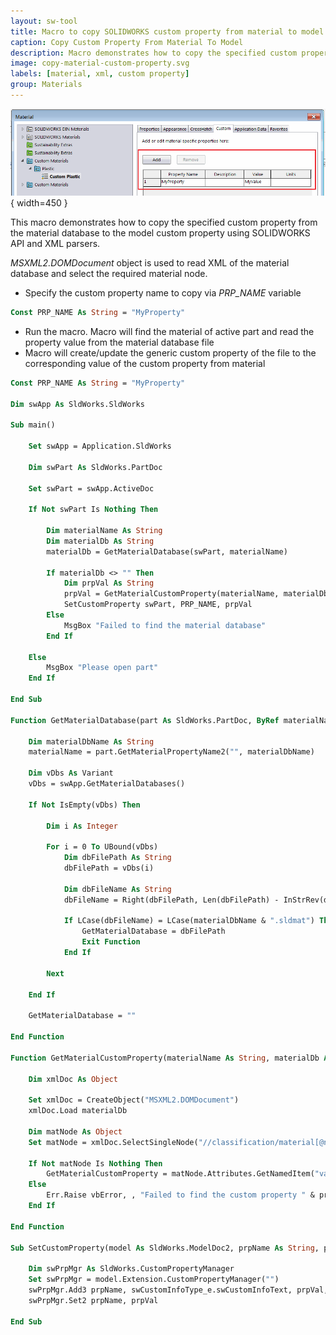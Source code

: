 ```yaml
---
layout: sw-tool
title: Macro to copy SOLIDWORKS custom property from material to model
caption: Copy Custom Property From Material To Model
description: Macro demonstrates how to copy the specified custom property from the material database to the model custom property using SOLIDWORKS API and XML parsers
image: copy-material-custom-property.svg
labels: [material, xml, custom property]
group: Materials
---
```

![Custom property in the material](material-custom-property.png){ width=450 }

This macro demonstrates how to copy the specified custom property from the material database to the model custom property using SOLIDWORKS API and XML parsers.

*MSXML2.DOMDocument* object is used to read XML of the material database and select the required material node.

* Specify the custom property name to copy via *PRP_NAME* variable

~~~ vb
Const PRP_NAME As String = "MyProperty"
~~~

* Run the macro. Macro will find the material of active part and read the property value from the material database file
* Macro will create/update the generic custom property of the file to the corresponding value of the custom property from material

~~~ vb
Const PRP_NAME As String = "MyProperty"

Dim swApp As SldWorks.SldWorks

Sub main()

    Set swApp = Application.SldWorks
    
    Dim swPart As SldWorks.PartDoc
    
    Set swPart = swApp.ActiveDoc
    
    If Not swPart Is Nothing Then
        
        Dim materialName As String
        Dim materialDb As String
        materialDb = GetMaterialDatabase(swPart, materialName)
        
        If materialDb <> "" Then
            Dim prpVal As String
            prpVal = GetMaterialCustomProperty(materialName, materialDb, PRP_NAME)
            SetCustomProperty swPart, PRP_NAME, prpVal
        Else
            MsgBox "Failed to find the material database"
        End If
        
    Else
        MsgBox "Please open part"
    End If
    
End Sub

Function GetMaterialDatabase(part As SldWorks.PartDoc, ByRef materialName As String) As String
    
    Dim materialDbName As String
    materialName = part.GetMaterialPropertyName2("", materialDbName)

    Dim vDbs As Variant
    vDbs = swApp.GetMaterialDatabases()
    
    If Not IsEmpty(vDbs) Then
        
        Dim i As Integer
        
        For i = 0 To UBound(vDbs)
            Dim dbFilePath As String
            dbFilePath = vDbs(i)
            
            Dim dbFileName As String
            dbFileName = Right(dbFilePath, Len(dbFilePath) - InStrRev(dbFilePath, "\"))
                        
            If LCase(dbFileName) = LCase(materialDbName & ".sldmat") Then
                GetMaterialDatabase = dbFilePath
                Exit Function
            End If
            
        Next
        
    End If
    
    GetMaterialDatabase = ""
    
End Function

Function GetMaterialCustomProperty(materialName As String, materialDb As String, prpName As String) As String
    
    Dim xmlDoc As Object
    
    Set xmlDoc = CreateObject("MSXML2.DOMDocument")
    xmlDoc.Load materialDb
    
    Dim matNode As Object
    Set matNode = xmlDoc.SelectSingleNode("//classification/material[@name='" & materialName & "']/custom/prop[@name='" & prpName & "']")
    
    If Not matNode Is Nothing Then
        GetMaterialCustomProperty = matNode.Attributes.GetNamedItem("value").Text
    Else
        Err.Raise vbError, , "Failed to find the custom property " & prpName & " in material " & materialName & " in database " & materialDb
    End If
    
End Function

Sub SetCustomProperty(model As SldWorks.ModelDoc2, prpName As String, prpVal As String)
    
    Dim swPrpMgr As SldWorks.CustomPropertyManager
    Set swPrpMgr = model.Extension.CustomPropertyManager("")
    swPrpMgr.Add3 prpName, swCustomInfoType_e.swCustomInfoText, prpVal, swCustomPropertyAddOption_e.swCustomPropertyReplaceValue
    swPrpMgr.Set2 prpName, prpVal
    
End Sub
~~~


